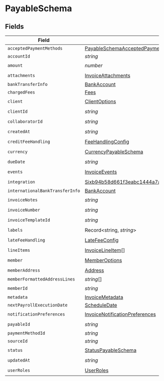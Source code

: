 # PayableSchema


## Fields

| Field                                                                                                                                                           | Type                                                                                                                                                            | Required                                                                                                                                                        | Description                                                                                                                                                     |
| --------------------------------------------------------------------------------------------------------------------------------------------------------------- | --------------------------------------------------------------------------------------------------------------------------------------------------------------- | --------------------------------------------------------------------------------------------------------------------------------------------------------------- | --------------------------------------------------------------------------------------------------------------------------------------------------------------- |
| `acceptedPaymentMethods`                                                                                                                                        | [PayableSchemaAcceptedPaymentMethods](../../models/shared/payableschemaacceptedpaymentmethods.md)[]                                                             | :heavy_minus_sign:                                                                                                                                              | N/A                                                                                                                                                             |
| `accountId`                                                                                                                                                     | *string*                                                                                                                                                        | :heavy_minus_sign:                                                                                                                                              | N/A                                                                                                                                                             |
| `amount`                                                                                                                                                        | *number*                                                                                                                                                        | :heavy_check_mark:                                                                                                                                              | N/A                                                                                                                                                             |
| `attachments`                                                                                                                                                   | [InvoiceAttachments](../../models/shared/invoiceattachments.md)                                                                                                 | :heavy_check_mark:                                                                                                                                              | N/A                                                                                                                                                             |
| `bankTransferInfo`                                                                                                                                              | [BankAccount](../../models/shared/bankaccount.md)                                                                                                               | :heavy_minus_sign:                                                                                                                                              | N/A                                                                                                                                                             |
| `chargedFees`                                                                                                                                                   | [Fees](../../models/shared/fees.md)                                                                                                                             | :heavy_minus_sign:                                                                                                                                              | N/A                                                                                                                                                             |
| `client`                                                                                                                                                        | [ClientOptions](../../models/shared/clientoptions.md)                                                                                                           | :heavy_check_mark:                                                                                                                                              | N/A                                                                                                                                                             |
| `clientId`                                                                                                                                                      | *string*                                                                                                                                                        | :heavy_check_mark:                                                                                                                                              | N/A                                                                                                                                                             |
| `collaboratorId`                                                                                                                                                | *string*                                                                                                                                                        | :heavy_check_mark:                                                                                                                                              | N/A                                                                                                                                                             |
| `createdAt`                                                                                                                                                     | *string*                                                                                                                                                        | :heavy_check_mark:                                                                                                                                              | N/A                                                                                                                                                             |
| `creditFeeHandling`                                                                                                                                             | [FeeHandlingConfig](../../models/shared/feehandlingconfig.md)                                                                                                   | :heavy_check_mark:                                                                                                                                              | N/A                                                                                                                                                             |
| `currency`                                                                                                                                                      | [CurrencyPayableSchema](../../models/shared/currencypayableschema.md)                                                                                           | :heavy_check_mark:                                                                                                                                              | N/A                                                                                                                                                             |
| `dueDate`                                                                                                                                                       | *string*                                                                                                                                                        | :heavy_check_mark:                                                                                                                                              | N/A                                                                                                                                                             |
| `events`                                                                                                                                                        | [InvoiceEvents](../../models/shared/invoiceevents.md)                                                                                                           | :heavy_check_mark:                                                                                                                                              | N/A                                                                                                                                                             |
| `integration`                                                                                                                                                   | [Sixb94b58d661f3eabc1444a7a43ac4b99580f0d050123b7bf38184e2f0d7bd66e](../../models/shared/sixb94b58d661f3eabc1444a7a43ac4b99580f0d050123b7bf38184e2f0d7bd66e.md) | :heavy_check_mark:                                                                                                                                              | N/A                                                                                                                                                             |
| `internationalBankTransferInfo`                                                                                                                                 | [BankAccount](../../models/shared/bankaccount.md)                                                                                                               | :heavy_minus_sign:                                                                                                                                              | N/A                                                                                                                                                             |
| `invoiceNotes`                                                                                                                                                  | *string*                                                                                                                                                        | :heavy_check_mark:                                                                                                                                              | N/A                                                                                                                                                             |
| `invoiceNumber`                                                                                                                                                 | *string*                                                                                                                                                        | :heavy_check_mark:                                                                                                                                              | N/A                                                                                                                                                             |
| `invoiceTemplateId`                                                                                                                                             | *string*                                                                                                                                                        | :heavy_check_mark:                                                                                                                                              | N/A                                                                                                                                                             |
| `labels`                                                                                                                                                        | Record<string, *string*>                                                                                                                                        | :heavy_check_mark:                                                                                                                                              | N/A                                                                                                                                                             |
| `lateFeeHandling`                                                                                                                                               | [LateFeeConfig](../../models/shared/latefeeconfig.md)                                                                                                           | :heavy_check_mark:                                                                                                                                              | N/A                                                                                                                                                             |
| `lineItems`                                                                                                                                                     | [InvoiceLineItem](../../models/shared/invoicelineitem.md)[]                                                                                                     | :heavy_check_mark:                                                                                                                                              | N/A                                                                                                                                                             |
| `member`                                                                                                                                                        | [MemberOptions](../../models/shared/memberoptions.md)                                                                                                           | :heavy_check_mark:                                                                                                                                              | N/A                                                                                                                                                             |
| `memberAddress`                                                                                                                                                 | [Address](../../models/shared/address.md)                                                                                                                       | :heavy_check_mark:                                                                                                                                              | N/A                                                                                                                                                             |
| `memberFormattedAddressLines`                                                                                                                                   | *string*[]                                                                                                                                                      | :heavy_minus_sign:                                                                                                                                              | N/A                                                                                                                                                             |
| `memberId`                                                                                                                                                      | *string*                                                                                                                                                        | :heavy_check_mark:                                                                                                                                              | N/A                                                                                                                                                             |
| `metadata`                                                                                                                                                      | [InvoiceMetadata](../../models/shared/invoicemetadata.md)                                                                                                       | :heavy_minus_sign:                                                                                                                                              | N/A                                                                                                                                                             |
| `nextPayrollExecutionDate`                                                                                                                                      | [ScheduleDate](../../models/shared/scheduledate.md)                                                                                                             | :heavy_minus_sign:                                                                                                                                              | N/A                                                                                                                                                             |
| `notificationPreferences`                                                                                                                                       | [InvoiceNotificationPreferences](../../models/shared/invoicenotificationpreferences.md)                                                                         | :heavy_check_mark:                                                                                                                                              | N/A                                                                                                                                                             |
| `payableId`                                                                                                                                                     | *string*                                                                                                                                                        | :heavy_check_mark:                                                                                                                                              | N/A                                                                                                                                                             |
| `paymentMethodId`                                                                                                                                               | *string*                                                                                                                                                        | :heavy_minus_sign:                                                                                                                                              | N/A                                                                                                                                                             |
| `sourceId`                                                                                                                                                      | *string*                                                                                                                                                        | :heavy_minus_sign:                                                                                                                                              | N/A                                                                                                                                                             |
| `status`                                                                                                                                                        | [StatusPayableSchema](../../models/shared/statuspayableschema.md)                                                                                               | :heavy_check_mark:                                                                                                                                              | N/A                                                                                                                                                             |
| `updatedAt`                                                                                                                                                     | *string*                                                                                                                                                        | :heavy_check_mark:                                                                                                                                              | N/A                                                                                                                                                             |
| `userRoles`                                                                                                                                                     | [UserRoles](../../models/shared/userroles.md)                                                                                                                   | :heavy_check_mark:                                                                                                                                              | N/A                                                                                                                                                             |